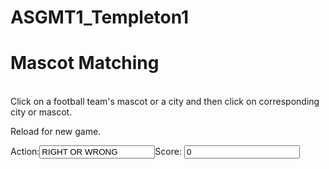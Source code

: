 # ASGMT1_Templeton1
<html>
<head>
<title>Quiz</title>
<style>
.thing {
	position:absolute; 
	left: 0px;
	top: 0px; 
	border: 2px;
	border-style: double;
	background-color: cyan; 
	margin: 5px;
	padding: 5px; 
}
</style>
<script type="text/javascript">
		var facts = [
			["Clemson","Tiger",false],
			["Lincoln","Cornhusker",false],
			["Gainesville","Gator",false],
			["Los Angeles","Bruin",false],
			["Seattle","Husky",false],
			["Lexington","Wildcat",false],
			["Fort Collins","Ram",false],
			["Honolulu","Rainbow Warrior",false]
			];
		var thingelem;
		var nq = 4;
		var elementinmotion;
		var makingmove = false;
		var inbetween = 300;
		var col1 = 20;
		var row1 = 200;
		var rowsize = 50;
		var slots = new Array(nq);
function init() {
	setupgame();
		}
function setupgame() {
	var i;
	var c;
	var s;
	var mx = col1;
	var my = row1;
	var d;
	var uniqueid;
	for (i=0;i<facts.length;i++) {
			facts[i][2] = false;
		}
		for (i=0;i<nq;i++) {
			slots[i] = -100;
		}
		for(i=0;i<nq;i++) {
			do {c = Math.floor(Math.random()*facts.length);}
		while (facts[c][2]==true)
		facts[c][2]=true;
		uniqueid = "c"+String(c);
		d =
document.createElement
('country');
	d.innerHTML = ("<div class='thing'id='"+uniqueid+"'>placeholder</div>");
document.body.appendChild(d);
		thingelem =
document.getElementById(uniqueid);
		thingelem.textContent=
fact[c][0];
		thingelem.style.top =
String(my)+"px";
		thingelem.style.left =
String(mx)+"px";
thingelem.addEventListener('click',pickelement,false);
		uniqueid = "p"+String(c);
		d =
document.createElement('cap');
		d.innerHTML = (
			"<div class='thing'
id='"+uniqueid+"'>placeholder</div>");
document.body.appendChild(d);
		thingelem =
document.getElementById(uniqueid);
thingelem.textContent=facts[c][1];
		do {s = Math.floor(Math.random()*nq);}
		while (slots[s]>=0)
		slots[s]=c;
thingelem.style.top = String
(row1+s*rowsize)+"px";
thingelem.style.left = String
(col1+inbetween)+"px";
thingelem.addEventListener('click',
pickelement,false);
		my +=rowsize;
	}
		document.f.score.value = "0";
		return false;
	}
	function pickelement(ev) {
		var thisx;
		var thisxn;
		if (makingmove) {
			thisx= this.style.left;
thisx = thisx.substring
(0,thisx.length-2);
		thisxn =
Number(thisx) + 110;
elementinmotion.style.left =
String(thisxn)+"px";
elementinmotion.style.top
	this.style.top;
		makingmove = false;
if (this.id.substring(1)==
elementinmotion.id.substring(1)) {
elementinmotion.style.
backgroundColor = "green";
this.style.backgroundColor = "green";
document.f.out.value = "RIGHT";
document.f.score.value = String
(1+Number(document.f.score.value));
		}
	else {
	document.f.out.value = "WRONG";}
	}
	else {
		makingmove = true;
		elementinmotion = this;
	}
}
</script>
</head>
<body onLoad="init();">
<h1>Mascot Matching</h1><br/>Click on a football team's mascot or a city and then click on corresponding
city or mascot.<p>Reload for new game.<form name="f" >Action:<input name="out" type=
"text" value="RIGHT OR WRONG"/>Score: <input name="score" type=
"text" value="0"/></form>
</p>
</body>
</html>
